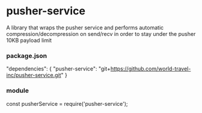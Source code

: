 # pusher-service
A library that wraps the pusher service and performs automatic compression/decompression on send/recv in order to stay under the pusher 10KB payload limit

### package.json
  "dependencies": {
    "pusher-service": "git+https://github.com/world-travel-inc/pusher-service.git"
  }

### module
  const pusherService = require('pusher-service');